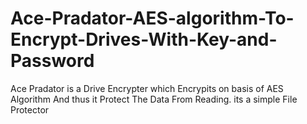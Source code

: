 # Ace-Pradator-AES-algorithm-To-Encrypt-Drives-With-Key-and-Password
Ace Pradator is a Drive Encrypter which Encrypits on basis of AES Algorithm And thus it Protect The Data From Reading.
its a simple File Protector

